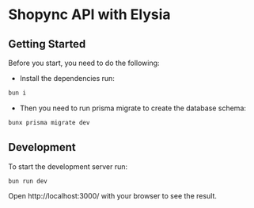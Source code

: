 # Shopync API with Elysia

## Getting Started
Before you start, you need to do the following:
- Install the dependencies run:
```bash
bun i
```
- Then you need to run prisma migrate to create the database schema:
```bash
bunx prisma migrate dev
```

## Development
To start the development server run:
```bash
bun run dev
```

Open http://localhost:3000/ with your browser to see the result.